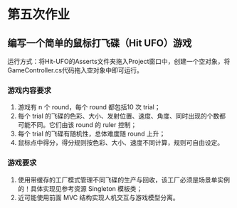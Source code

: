 # 第五次作业
## 编写一个简单的鼠标打飞碟（Hit UFO）游戏
运行方式：将Hit-UFO的Asserts文件夹拖入Project窗口中，创建一个空对象，将GameController.cs代码拖入空对象中即可运行。
### 游戏内容要求
1. 游戏有 n 个 round，每个 round 都包括10 次 trial；
2. 每个 trial 的飞碟的色彩、大小、发射位置、速度、角度、同时出现的个数都可能不同。它们由该 round 的 ruler 控制；
3. 每个 trial 的飞碟有随机性，总体难度随 round 上升；
4. 鼠标点中得分，得分规则按色彩、大小、速度不同计算，规则可自由设定。
### 游戏要求
1. 使用带缓存的工厂模式管理不同飞碟的生产与回收，该工厂必须是场景单实例的！具体实现见参考资源 Singleton 模板类；
2. 近可能使用前面 MVC 结构实现人机交互与游戏模型分离。
